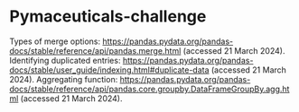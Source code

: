 # Pymaceuticals-challenge

Types of merge options: https://pandas.pydata.org/pandas-docs/stable/reference/api/pandas.merge.html (accessed 21 March 2024).
Identifying duplicated entries: https://pandas.pydata.org/pandas-docs/stable/user_guide/indexing.html#duplicate-data (accessed 21 March 2024).
Aggregating function: https://pandas.pydata.org/pandas-docs/stable/reference/api/pandas.core.groupby.DataFrameGroupBy.agg.html (accessed 21 March 2024). 

